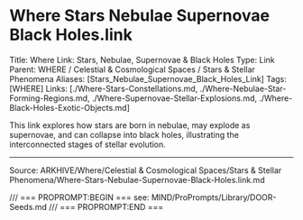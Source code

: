 # Where Stars Nebulae Supernovae Black Holes.link

Title: Where Link: Stars, Nebulae, Supernovae & Black Holes
Type: Link
Parent: WHERE / Celestial & Cosmological Spaces / Stars & Stellar Phenomena
Aliases: [Stars_Nebulae_Supernovae_Black_Holes_Link]
Tags: [WHERE]
Links: [./Where-Stars-Constellations.md, ./Where-Nebulae-Star-Forming-Regions.md, ./Where-Supernovae-Stellar-Explosions.md, ./Where-Black-Holes-Exotic-Objects.md]

This link explores how stars are born in nebulae, may explode as supernovae, and can collapse into black holes, illustrating the interconnected stages of stellar evolution.

---
Source: ARKHIVE/Where/Celestial & Cosmological Spaces/Stars & Stellar Phenomena/Where-Stars-Nebulae-Supernovae-Black-Holes.link.md

/// === PROPROMPT:BEGIN ===
see: MIND/ProPrompts/Library/DOOR-Seeds.md
/// === PROPROMPT:END ===
